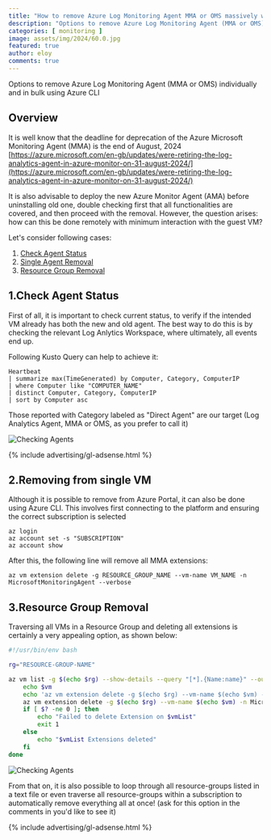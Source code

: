 ```yaml
---
title: "How to remove Azure Log Monitoring Agent MMA or OMS massively with Azure CLI"
description: "Options to remove Azure Log Monitoring Agent (MMA or OMS) individually and in bulk using Azure CLI"
categories: [ monitoring ]
image: assets/img/2024/60.0.jpg
featured: true
author: eloy
comments: true
---
```


Options to remove Azure Log Monitoring Agent (MMA or OMS) individually and in bulk using Azure CLI

## Overview

It is well know that the deadline for deprecation of the Azure Microsoft Monitoring Agent (MMA) is the end of August, 2024 [https://azure.microsoft.com/en-gb/updates/were-retiring-the-log-analytics-agent-in-azure-monitor-on-31-august-2024/](https://azure.microsoft.com/en-gb/updates/were-retiring-the-log-analytics-agent-in-azure-monitor-on-31-august-2024/)

It is also advisable to deploy the new Azure Monitor Agent (AMA) before uninstalling old one, double checking first that all functionalities are covered, and then proceed with the removal. However, the question arises: how can this be done remotely with minimum interaction with the guest VM?

Let's consider following cases:

1. [Check Agent Status](#1check-agent-status)
2. [Single Agent Removal](#2removing-from-single-vm)
3. [Resource Group Removal](#3resource-group-removal)

## 1.Check Agent Status

First of all, it is important to check current status, to verify if the intended VM already has both the new and old agent. The best way to do this is by checking the relevant Log Anlytics Workspace, where ultimately, all events end up.

Following Kusto Query can help to achieve it:

```kusto
Heartbeat
| summarize max(TimeGenerated) by Computer, Category, ComputerIP
| where Computer like "COMPUTER_NAME"
| distinct Computer, Category, ComputerIP
| sort by Computer asc
```

Those reported with Category labeled as "Direct Agent" are our target (Log Analytics Agent, MMA or OMS, as you prefer to call it)

![Checking Agents]({{site.baseurl}}/assets/img/2023/60.1.png)

{% include advertising/gl-adsense.html %}

## 2.Removing from single VM

Although it is possible to remove from Azure Portal, it can also be done using Azure CLI. This involves first connecting to the platform and ensuring the correct subscription is selected

```azurecli
az login
az account set -s "SUBSCRIPTION"
az account show
```

After this, the following line will remove all MMA extensions:

```azurecli
az vm extension delete -g RESOURCE_GROUP_NAME --vm-name VM_NAME -n MicrosoftMonitoringAgent --verbose
```

## 3.Resource Group Removal

Traversing all VMs in a Resource Group and deleting all extensions is certainly a very appealing option, as shown below:

```bash
#!/usr/bin/env bash

rg="RESOURCE-GROUP-NAME"

az vm list -g $(echo $rg) --show-details --query "[*].{Name:name}" --output tsv | while read -r vm; do
    echo $vm
    echo 'az vm extension delete -g $(echo $rg) --vm-name $(echo $vm) -n MicrosoftMonitoringAgent --verbose' 
    az vm extension delete -g $(echo $rg) --vm-name $(echo $vm) -n MicrosoftMonitoringAgent --verbose
    if [ $? -ne 0 ]; then
        echo "Failed to delete Extension on $vmList"
        exit 1
    else
        echo "$vmList Extensions deleted"
    fi        
done
```

![Checking Agents]({{site.baseurl}}/assets/img/2023/60.2.png)

From that on, it is also possible to loop through all resource-groups listed in a text file or even traverse all resource-groups within a subscription to automatically remove everything all at once! (ask for this option in the comments in you'd like to see it)

{% include advertising/gl-adsense.html %}
